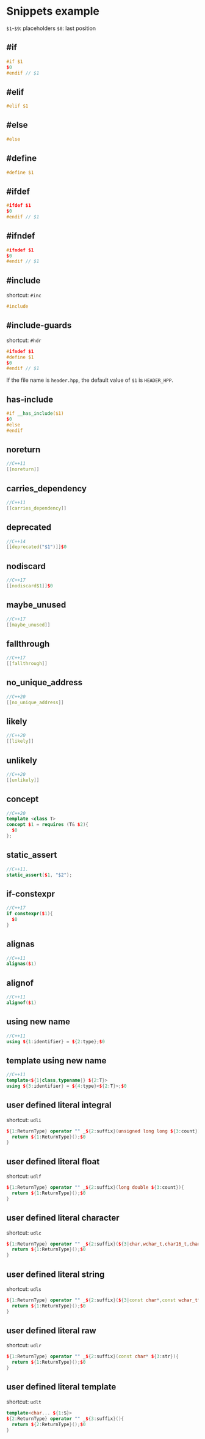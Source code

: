 # Snippets example

`$1`-`$9`: placeholders
`$0`: last position

## #if

```cpp
#if $1
$0
#endif // $1
```

## #elif

```cpp
#elif $1
```

## #else

```cpp
#else
```

## #define

```cpp
#define $1
```

## #ifdef

```cpp
#ifdef $1
$0
#endif // $1
```

## #ifndef

```cpp
#ifndef $1
$0
#endif // $1
```

## #include

shortcut: `#inc`

```cpp
#include 
```

## #include-guards

shortcut: `#hdr`

```cpp
#ifndef $1
#define $1
$0
#endif // $1
```

If the file name is `header.hpp`, the default value of `$1` is `HEADER_HPP`.

## has-include

```cpp
#if __has_include($1)
$0
#else
#endif
```

## noreturn

```cpp
//C++11
[[noreturn]]
```

## carries_dependency

```cpp
//C++11
[[carries_dependency]]
```

## deprecated

```cpp
//C++14
[[deprecated("$1")]]$0
```

## nodiscard

```cpp
//C++17
[[nodiscard$1]]$0
```

## maybe_unused

```cpp
//C++17
[[maybe_unused]]
```

## fallthrough

```cpp
//C++17
[[fallthrough]]
```

## no_unique_address

```cpp
//C++20
[[no_unique_address]]
```

## likely

```cpp
//C++20
[[likely]]
```

## unlikely

```cpp
//C++20
[[unlikely]]
```

## concept

```cpp
//C++20
template <class T>
concept $1 = requires (T& $2){
  $0
};
```

## static_assert

```cpp
//C++11.
static_assert($1, "$2");
```

## if-constexpr

```cpp
//C++17
if constexpr($1){
  $0
}
```

## alignas

```cpp
//C++11
alignas($1)
```

## alignof

```cpp
//C++11
alignof($1)
```

## using new name

```cpp
//C++11
using ${1:identifier} = ${2:type};$0
```

## template using new name

```cpp
//C++11
template<${1|class,typename|} ${2:T}>
using ${3:identifier} = ${4:type}<${2:T}>;$0
```

## user defined literal integral

shortcut: `udli`

```c++
${1:ReturnType} operator "" _${2:suffix}(unsigned long long ${3:count}){
  return ${1:ReturnType}();$0
}
```

## user defined literal float

shortcut: `udlf`

```c++
${1:ReturnType} operator "" _${2:suffix}(long double ${3:count}){
  return ${1:ReturnType}();$0
}
```

## user defined literal character

shortcut: `udlc`

```c++
${1:ReturnType} operator "" _${2:suffix}(${3|char,wchar_t,char16_t,char32_t|} ${4:str}){
  return ${1:ReturnType}();$0
}
```

## user defined literal string

shortcut: `udls`

```c++
${1:ReturnType} operator "" _${2:suffix}(${3|const char*,const wchar_t*,const char16_t*,const char32_t*|} ${4:str}, size_t ${5:N}){
  return ${1:ReturnType}();$0
}
```

## user defined literal raw

shortcut: `udlr`

```c++
${1:ReturnType} operator "" _${2:suffix}(const char* ${3:str}){
  return ${1:ReturnType}();$0
}
```

## user defined literal template

shortcut: `udlt`

```c++
template<char... ${1:S}>
${2:ReturnType} operator "" _${3:suffix}(){
  return ${2:ReturnType}();$0
}
```
